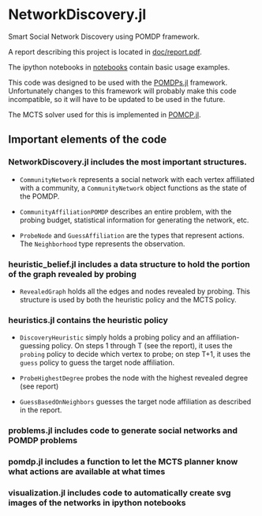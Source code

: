 # NetworkDiscovery.jl

Smart Social Network Discovery using POMDP framework.

A report describing this project is located in [doc/report.pdf](https://github.com/sisl/NetworkDiscovery.jl/blob/master/doc/report.pdf).

The ipython notebooks in [notebooks](https://github.com/sisl/NetworkDiscovery.jl/tree/master/notebooks) contain basic usage examples.

This code was designed to be used with the [POMDPs.jl](https://github.com/sisl/POMDPs.jl) framework. Unfortunately changes to this framework will probably make this code incompatible, so it will have to be updated to be used in the future.

The MCTS solver used for this is implemented in [POMCP.jl](https://github.com/sisl/POMCP.jl).

## Important elements of the code

### NetworkDiscovery.jl includes the most important structures.

* `CommunityNetwork` represents a social network with each vertex affiliated with a community, a `CommunityNetwork` object functions as the state of the POMDP.

* `CommunityAffiliationPOMDP` describes an entire problem, with the probing budget, statistical information for generating the network, etc.

* `ProbeNode` and `GuessAffiliation` are the types that represent actions. The `Neighborhood` type represents the observation.

### heuristic_belief.jl includes a data structure to hold the portion of the graph revealed by probing

* `RevealedGraph` holds all the edges and nodes revealed by probing. This structure is used by both the heuristic policy and the MCTS policy.

### heuristics.jl contains the heuristic policy

* `DiscoveryHeuristic` simply holds a probing policy and an affiliation-guessing policy. On steps 1 through T (see the report), it uses the `probing` policy to decide which vertex to probe; on step T+1, it uses the `guess` policy to guess the target node affiliation.

* `ProbeHighestDegree` probes the node with the highest revealed degree (see report)

* `GuessBasedOnNeighbors` guesses the target node affiliation as described in the report.

### problems.jl includes code to generate social networks and POMDP problems

### pomdp.jl includes a function to let the MCTS planner know what actions are available at what times

### visualization.jl includes code to automatically create svg images of the networks in ipython notebooks
